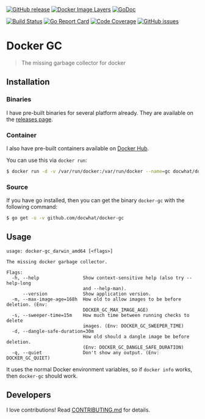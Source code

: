 [![GitHub release](https://img.shields.io/github/release/docwhat/docker-gc.svg)](https://github.com/docwhat/docker-gc/releases)
[![Docker Image Layers](https://images.microbadger.com/badges/image/docwhat/docker-gc.svg)](https://microbadger.com/images/docwhat/docker-gc)
[![GoDoc](https://godoc.org/github.com/docwhat/docker-gc?status.svg)](https://godoc.org/github.com/docwhat/docker-gc)

[![Build Status](https://travis-ci.org/docwhat/docker-gc.svg?branch=master)](https://travis-ci.org/docwhat/docker-gc)
[![Go Report Card](https://goreportcard.com/badge/github.com/docwhat/docker-gc)](https://goreportcard.com/report/github.com/docwhat/docker-gc)
[![Code Coverage](https://codecov.io/gh/docwhat/docker-gc/branch/master/graph/badge.svg)](https://codecov.io/gh/docwhat/docker-gc)
[![GitHub issues](https://img.shields.io/github/issues/docwhat/docker-gc.svg)](https://github.com/docwhat/docker-gc/issues)

Docker GC
=========

> The missing garbage collector for docker

Installation
------------

### Binaries

I have pre-built binaries for several platform already. They are available on the [releases page](https://github.com/docwhat/docker-gc/releases).

### Container

I also have pre-built containers available on [Docker Hub](https://hub.docker.com/r/docwhat/docker-gc/).

You can use this via `docker run`:

``` .sh
$ docker run -d -v /var/run/docker:/var/run/docker --name=gc docwhat/docker-gc:latest
```

### Source

If you have go installed, then you can get the binary `docker-gc` with the following command:

``` .sh
$ go get -u -v github.com/docwhat/docker-gc
```

Usage
-----

    usage: docker-gc_darwin_amd64 [<flags>]

    The missing docker garbage collector.

    Flags:
      -h, --help                Show context-sensitive help (also try --help-long
                                and --help-man).
          --version             Show application version.
      -m, --max-image-age=168h  How old to allow images to be before deletion. (Env:
                                DOCKER_GC_MAX_IMAGE_AGE)
      -s, --sweeper-time=15m    How much time between running checks to delete
                                images. (Env: DOCKER_GC_SWEEPER_TIME)
      -d, --dangle-safe-duration=30m
                                How old should a dangle image be before deletion.
                                (Env: DOCKER_GC_DANGLE_SAFE_DURATION)
      -q, --quiet               Don't show any output. (Env: DOCKER_GC_QUIET)

It uses the normal Docker environment variables, so if `docker info` works, then `docker-gc` should work.

Developers
----------

I love contributions! Read [CONTRIBUTING.md](CONTRIBUTING.md) for details.
